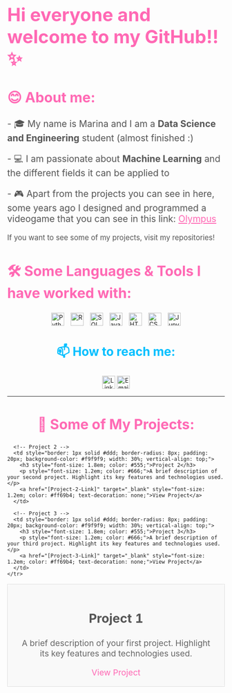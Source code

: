 <!-- Header Section -->
<div>
  <h1 style="font-size: 3em; color: #ff69b4;">Hi everyone and welcome to my GitHub!!✨</h1>
  
  <h2 style="font-size: 2.3em; color: #ff69b4;">😊 About me:</h2>
  
  <p style="font-size: 1.5em; color: #555;">
    - 🎓 My name is Marina and I am a <strong>Data Science and Engineering</strong> student (almost finished :)</p>
  <p style="font-size: 1.5em; color: #555;">
    - 💻 I am passionate about <strong>Machine Learning</strong> and the different fields it can be applied to
  </p>
  <p style="font-size: 1.5em; color: #555;">
    - 🎮 Apart from the projects you can see in here, some years ago I designed and programmed a videogame that you can see in this link: <a href="https://chikara-maalma.itch.io/olympus" target="_blank" style="color: #ff69b4;">Olympus</a>
  </p>
  
  <p style="font-size: 1.2em; color: #555;">
    If you want to see some of my projects, visit my repositories!
  </p>
</div>

<!-- Languages Section -->
<h2 style="font-size: 2.3em; color: #ff69b4;">🛠️ Some Languages & Tools I have worked with:</h2>

<div style="display: flex; justify-content: center; flex-wrap: wrap; gap: 15px;">
  <a href="https://www.python.org/" target="_blank" style="text-decoration: none;">
    <img src="https://img.shields.io/badge/Python-3776AB?style=flat&logo=python&logoColor=white" alt="Python" style="height: 30px;">
  </a>
  <a href="https://www.r-project.org/" target="_blank" style="text-decoration: none;">
    <img src="https://img.shields.io/badge/R-276DC3?style=flat&logo=r&logoColor=white" alt="R" style="height: 30px;">
  </a>
  <a href="https://www.postgresql.org/" target="_blank" style="text-decoration: none;">
    <img src="https://img.shields.io/badge/SQL-4479A1?style=flat&logo=postgresql&logoColor=white" alt="SQL" style="height: 30px;">
  </a>
  <a href="https://www.javascript.com/" target="_blank" style="text-decoration: none;">
    <img src="https://img.shields.io/badge/JavaScript-F7DF1E?style=flat&logo=javascript&logoColor=black" alt="JavaScript" style="height: 30px;">
  </a>
  <a href="https://developer.mozilla.org/en-US/docs/Web/HTML" target="_blank" style="text-decoration: none;">
    <img src="https://img.shields.io/badge/HTML-E34F26?style=flat&logo=html5&logoColor=white" alt="HTML" style="height: 30px;">
  </a>
  <a href="https://developer.mozilla.org/en-US/docs/Web/CSS" target="_blank" style="text-decoration: none;">
    <img src="https://img.shields.io/badge/CSS-1572B6?style=flat&logo=css3&logoColor=white" alt="CSS" style="height: 30px;">
  </a>
  <a href="https://jupyter.org/" target="_blank" style="text-decoration: none;">
    <img src="https://img.shields.io/badge/Jupyter-F37626?style=flat&logo=jupyter&logoColor=white" alt="Jupyter" style="height: 30px;">
  </a>
</div>

<!-- Contact Information -->
<div align="center">
  <h3 style="font-size: 2em; color: #00bfff;">📫 How to reach me:</h3>
  <p>
    <a href="https://www.linkedin.com/in/marina-g%C3%B3mez-rey-660594231/" target="_blank" style="text-decoration: none;">
      <img src="https://img.shields.io/badge/LinkedIn-0A66C2?style=for-the-badge&logo=linkedin&logoColor=white" alt="LinkedIn" style="height: 30px;">
    </a>
    <a href="mailto:100472836@alumnos.uc3m.es" style="text-decoration: none;">
      <img src="https://img.shields.io/badge/Email-D14836?style=for-the-badge&logo=gmail&logoColor=white" alt="Email" style="height: 30px;">
    </a>
  </p>
</div>


-----------------------------------------------------------------


<!-- Projects Section -->
<div>
  <h2 style="font-size: 2.3em; color: #ff69b4; text-align: center;">🚀 Some of My Projects:</h2>

  <table style="width: 100%; border-collapse: collapse; text-align: center;">
    <tr>
      <!-- Project 1 -->
      <td style="border: 1px solid #ddd; border-radius: 8px; padding: 20px; background-color: #f9f9f9; width: 30%; vertical-align: top;">
        <h3 style="font-size: 1.8em; color: #555;">Project 1</h3>
        <p style="font-size: 1.2em; color: #666;">A brief description of your first project. Highlight its key features and technologies used.</p>
        <a href="[Project-1-Link]" target="_blank" style="font-size: 1.2em; color: #ff69b4; text-decoration: none;">View Project</a>
      </td>
      
      <!-- Project 2 -->
      <td style="border: 1px solid #ddd; border-radius: 8px; padding: 20px; background-color: #f9f9f9; width: 30%; vertical-align: top;">
        <h3 style="font-size: 1.8em; color: #555;">Project 2</h3>
        <p style="font-size: 1.2em; color: #666;">A brief description of your second project. Highlight its key features and technologies used.</p>
        <a href="[Project-2-Link]" target="_blank" style="font-size: 1.2em; color: #ff69b4; text-decoration: none;">View Project</a>
      </td>
      
      <!-- Project 3 -->
      <td style="border: 1px solid #ddd; border-radius: 8px; padding: 20px; background-color: #f9f9f9; width: 30%; vertical-align: top;">
        <h3 style="font-size: 1.8em; color: #555;">Project 3</h3>
        <p style="font-size: 1.2em; color: #666;">A brief description of your third project. Highlight its key features and technologies used.</p>
        <a href="[Project-3-Link]" target="_blank" style="font-size: 1.2em; color: #ff69b4; text-decoration: none;">View Project</a>
      </td>
    </tr>
  </table>
</div>

